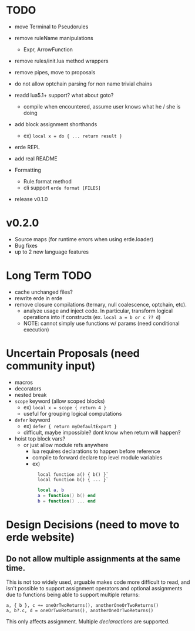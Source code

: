 # TODO

- move Terminal to Pseudorules
- remove ruleName manipulations
  - Expr, ArrowFunction
- remove rules/init.lua method wrappers
- remove pipes, move to proposals
- do not allow optchain parsing for non name trivial chains

- readd lua5.1+ support? what about goto?
  - compile when encountered, assume user knows what he / she is doing
- add block assignment shorthands
  - ex) `local x = do { ... return result }`
- erde REPL
- add real README
- Formatting
  - Rule.format method
  - cli support `erde format [FILES]`
- release v0.1.0

# v0.2.0

- Source maps (for runtime errors when using erde.loader)
- Bug fixes
- up to 2 new language features

# Long Term TODO

- cache unchanged files?
- rewrite erde in erde
- remove closure compilations (ternary, null coalescence, optchain, etc).
  - analyze usage and inject code. In particular, transform logical operations into if constructs (ex. `local a = b or c ?? d`)
  - NOTE: cannot simply use functions w/ params (need conditional execution)

# Uncertain Proposals (need community input)

- macros
- decorators
- nested break
- `scope` keyword (allow scoped blocks)
  - ex) `local x = scope { return 4 }`
  - useful for grouping logical computations
- `defer` keyword
  - ex) `defer { return myDefaultExport }`
  - difficult, maybe impossible? dont know when return will happen?
- hoist top block vars?
  - or just allow module refs anywhere
    - lua requires declarations to happen before reference
    - compile to forward declare top level module variables
    - ex) 
      ```erde
        local function a() { b() }`
        local function b() { ... }`
      ```
      ```lua
        local a, b
        a = function() b() end
        b = function() ... end
      ```

# Design Decisions (need to move to erde website)

## Do not allow multiple assignments at the same time.

This is not too widely used, arguable makes code more difficult to read, and 
isn't possible to support assignment operators and optional assignments due to
functions being able to support multiple returns:

```erde
a, { b }, c += oneOrTwoReturns(), anotherOneOrTwoReturns()
a, b?.c, d = oneOrTwoReturns(), anotherOneOrTwoReturns()
```

This only affects assignment. Multiple _declaractions_ are supported.
